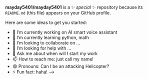 **mayday5401/mayday5401** is a ✨ _special_ ✨ repository because its `README.md` (this file) appears on your GitHub profile.

Here are some ideas to get you started:

- 🔭 I’m currently working on AI smart voice assistant
- 🌱 I’m currently learning python, math
- 👯 I’m looking to collaborate on ...
- 🤔 I’m looking for help with ...
- 💬 Ask me about when will I start my work
- 📫 How to reach me: just call my name!
- 😄 Pronouns: Can I be an attacking Helicopter?
- ⚡ Fun fact: haha!
-->
